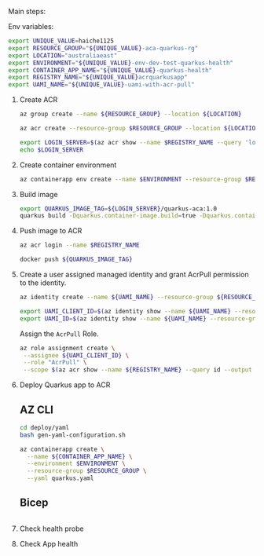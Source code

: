 Main steps:

Env variables:

```bash
export UNIQUE_VALUE=haiche1125
export RESOURCE_GROUP="${UNIQUE_VALUE}-aca-quarkus-rg"
export LOCATION="australiaeast"
export ENVIRONMENT="${UNIQUE_VALUE}-env-dev-test-quarkus-health"
export CONTAINER_APP_NAME="${UNIQUE_VALUE}-quarkus-health"
export REGISTRY_NAME="${UNIQUE_VALUE}acrquarkusapp"
export UAMI_NAME="${UNIQUE_VALUE}-uami-with-acr-pull"
```

1. Create ACR

   ```bash
   az group create --name ${RESOURCE_GROUP} --location ${LOCATION}
   ```


   ```bash
   az acr create --resource-group $RESOURCE_GROUP --location ${LOCATION} --name $REGISTRY_NAME --sku Basic
   ```

   ```bash
   export LOGIN_SERVER=$(az acr show --name $REGISTRY_NAME --query 'loginServer' --output tsv)
   echo $LOGIN_SERVER
   ```

1. Create container environment

   ```bash
   az containerapp env create --name $ENVIRONMENT --resource-group $RESOURCE_GROUP --location $LOCATION
   ```

1. Build image

   ```bash
   export QUARKUS_IMAGE_TAG=${LOGIN_SERVER}/quarkus-aca:1.0
   quarkus build -Dquarkus.container-image.build=true -Dquarkus.container-image.image=${QUARKUS_IMAGE_TAG} --no-tests
   ```

1. Push image to ACR

   ```bash
   az acr login --name $REGISTRY_NAME
   ```

   ```bash
   docker push ${QUARKUS_IMAGE_TAG}
   ```

1. Create a user assigned managed identity and grant AcrPull permission to the identity.

   ```bash
   az identity create --name ${UAMI_NAME} --resource-group ${RESOURCE_GROUP}
   ```

   ```bash
   export UAMI_CLIENT_ID=$(az identity show --name ${UAMI_NAME} --resource-group ${RESOURCE_GROUP} --query "clientId" --output tsv)
   export UAMI_ID=$(az identity show --name ${UAMI_NAME} --resource-group ${RESOURCE_GROUP} --query "id" --output tsv)
   ```

   Assign the `AcrPull` Role.

   ```bash
   az role assignment create \
    --assignee ${UAMI_CLIENT_ID} \
    --role "AcrPull" \
    --scope $(az acr show --name ${REGISTRY_NAME} --query id --output tsv)
   ```

1. Deploy Quarkus app to ACR

   ## AZ CLI

   ```bash
   cd deploy/yaml
   bash gen-yaml-configuration.sh
   ```

   ```bash
   az containerapp create \
     --name ${CONTAINER_APP_NAME} \
     --environment $ENVIRONMENT \
     --resource-group $RESOURCE_GROUP \
     --yaml quarkus.yaml
   ```
   
   ## Bicep

   ```bash
   ```

1. Check health probe

1. Check App health
